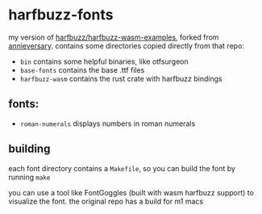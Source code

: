 # harfbuzz-fonts

my version of [harfbuzz/harfbuzz-wasm-examples](https://github.com/harfbuzz/harfbuzz-wasm-examples), forked from [annieversary](https://github.com/annieversary/harfbuzz-wasm-fonts).
contains some directories copied directly from that repo:

- `bin` contains some helpful binaries, like otfsurgeon
- `base-fonts` contains the base .ttf files
- `harfbuzz-wasm` contains the rust crate with harfbuzz bindings

## fonts:
- `roman-numerals` displays numbers in roman numerals

## building
each font directory contains a `Makefile`, so you can build the font by running `make`

you can use a tool like FontGoggles (built with wasm harfbuzz support) to visualize the font.
the original repo has a build for m1 macs